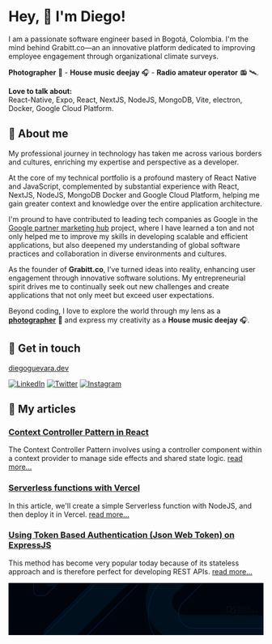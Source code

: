 
# Hey, 👋 I'm Diego! 

I am a passionate software engineer based in Bogotá, Colombia. I'm the mind behind Grabitt.co—an an innovative platform dedicated to improving employee engagement through organizational climate surveys.

**Photographer** 📸 - **House music deejay** 🎧 - **Radio amateur operator** 📻 🛰️. 

**Love to talk about:**    
React-Native, Expo, React, NextJS, NodeJS, MongoDB, Vite, electron, Docker, Google Cloud Platform.

## 👾 About me

My professional journey in technology has taken me across various borders and cultures, enriching my expertise and perspective as a developer. 

At the core of my technical portfolio is a profound mastery of React Native and JavaScript, complemented by substantial experience with React, NextJS, NodeJS, MongoDB Docker and Google Cloud Platform, helping me gain greater context and knowledge over the entire application architecture.

I'm pround to have contributed to leading tech companies as Google in the [Google partner marketing hub](https://partnermarketinghub.withgoogle.com/) project, where I have learned a ton and not only helped me to improve my skills in developing scalable and efficient applications, but also deepened my understanding of global software practices and collaboration in diverse environments and cultures.

As the founder of **Grabitt.co**, I’ve turned ideas into reality, enhancing user engagement through innovative software solutions. My entrepreneurial spirit drives me to continually seek out new challenges and create applications that not only meet but exceed user expectations.

Beyond coding, I love to explore the world through my lens as a [**photographer**](https://www.instagram.com/diegoguevara) 📸 and express my creativity as a **House music deejay** 🎧. 


## 🚀 Get in touch

[diegoguevara.dev](https://diegoguevara.dev)

<a href="https://www.linkedin.com/in/diegoguevara/" target="_blank"><img src="https://img.shields.io/badge/LinkedIn-%230077B5.svg?&style=flat-square&logo=linkedin&logoColor=white" alt="LinkedIn"></a>
<a href="https://twitter.com/diegoguevaraco" target="_blank"><img src="https://img.shields.io/badge/-Twitter-1da1f2?style=flat-square&labelColor=1da1f2&logo=twitter&logoColor=white" alt="Twitter"></a>
<a href="https://www.instagram.com/diegoguevara/" target="_blank"><img src="https://img.shields.io/badge/Instagram-%23E4405F.svg?&style=flat-square&logo=instagram&logoColor=white" alt="Instagram"></a>

## 📝 My articles

### [Context Controller Pattern in React](https://medium.com/@diegoguevaraco/context-controller-pattern-in-react-399bfedfe55e)
The Context Controller Pattern involves using a controller component within a context provider to manage side effects and shared state logic. [read more...](https://medium.com/@diegoguevaraco/context-controller-pattern-in-react-399bfedfe55e)

### [Serverless functions with Vercel](https://dev.to/diegoguevara/serverless-functions-with-vercel-287n)
In this article, we'll create a simple Serverless function with NodeJS, and then deploy it in Vercel. [read more...](https://dev.to/diegoguevara/serverless-functions-with-vercel-287n)

### [Using Token Based Authentication (Json Web Token) on ExpressJS](https://medium.com/@diegoguevaraco/usando-token-based-authentication-json-web-token-en-expressjs-ba3dab7bc13c)
This method has become very popular today because of its stateless approach and is therefore perfect for developing REST APIs. [read more...](https://medium.com/@diegoguevaraco/usando-token-based-authentication-json-web-token-en-expressjs-ba3dab7bc13c)


![Diego Guevara](https://raw.githubusercontent.com/diegoguevara/diegoguevara/master/cover.png)

<!--
**diegoguevara/diegoguevara** is a ✨ _special_ ✨ repository because its `README.md` (this file) appears on your GitHub profile.

https://www.freecodecamp.org/news/create-personalized-github-profile-page/

Here are some ideas to get you started:

- 🔭 I’m currently working on ...
- 🌱 I’m currently learning ...
- 👯 I’m looking to collaborate on ...
- 🤔 I’m looking for help with ...
- 💬 Ask me about ...
- 📫 How to reach me: ...
- 😄 Pronouns: ...
- ⚡ Fun fact: ...
-->
